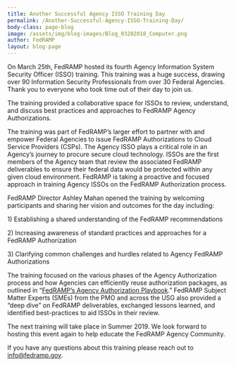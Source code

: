 ```yaml
---
title: Another Successful Agency ISSO Training Day 
permalink: /Another-Successful-Agency-ISSO-Training-Day/
body-class: page-blog
image: /assets/img/blog-images/Blog_03202018_Computer.png
author: FedRAMP
layout: blog-page
---
```

On March 25th, FedRAMP hosted its fourth Agency Information System Security Officer (ISSO) training. This training was a huge success, drawing over 90 Information Security Professionals from over 30 Federal Agencies. Thank you to everyone who took time out of their day to join us. 

The training provided a collaborative space for ISSOs to review, understand, and discuss best practices and approaches to FedRAMP Agency Authorizations. 

The training was part of FedRAMP’s larger effort to partner with and empower Federal Agencies to issue FedRAMP Authorizations to Cloud Service Providers (CSPs). The Agency ISSO plays a critical role in an Agency’s journey to procure secure cloud technology. ISSOs are the first members of the Agency team that review the associated FedRAMP deliverables to ensure their federal data would be protected within any given cloud environment. FedRAMP is taking a proactive and focused approach in training Agency ISSOs on the FedRAMP Authorization process. 

FedRAMP Director Ashley Mahan opened the training by welcoming participants and sharing her vision and outcomes for the day including: 
<p>
1) Establishing a shared understanding of the FedRAMP recommendations 
  </p>
  <p>
2) Increasing awareness of standard practices and approaches for a FedRAMP Authorization
  </p>
  <p>
3) Clarifying common challenges and hurdles related to Agency FedRAMP Authorizations 
</p>
The training focused on the various phases of the Agency Authorization process and how Agencies can efficiently reuse authorization packages, as outlined in “<a href="https://www.fedramp.gov/assets/resources/documents/Agency_Authorization_Playbook.pdf">FedRAMP’s Agency Authorization Playbook</a>.” FedRAMP Subject Matter Experts (SMEs) from the PMO and across the USG also provided a “deep dive” on FedRAMP deliverables, exchanged lessons learned, and identified best-practices to aid ISSOs in their review. 

The next training will take place in Summer 2019. We look forward to hosting this event again to help educate the FedRAMP Agency Community. 

If you have any questions about this training please reach out to <a href="info@fedramp.gov">info@fedramp.gov. 
